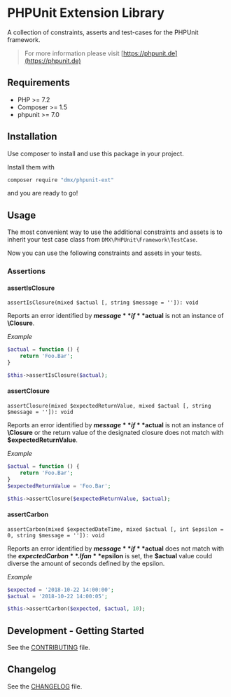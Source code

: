 # PHPUnit Extension Library

A collection of constraints, asserts and test-cases for the PHPUnit framework.

> For more information please visit [https://phpunit.de](https://phpunit.de)

## Requirements

* PHP >= 7.2
* Composer >= 1.5
* phpunit >= 7.0

## Installation

Use composer to install and use this package in your project.

Install them with

```bash
composer require "dmx/phpunit-ext"
```

and you are ready to go!

## Usage

The most convenient way to use the additional constraints and assets is to inherit
your test case class from `DMX\PHPUnit\Framework\TestCase`.

Now you can use the following constraints and assets in your tests.

### Assertions

#### assertIsClosure

`assertIsClosure(mixed $actual [, string $message = '']): void`

Reports an error identified by **$message** if **$actual** is not an instance of **\Closure**.

*Example* 
```php
$actual = function () {
    return 'Foo.Bar';
}

$this->assertIsClosure($actual);
```

#### assertClosure

`assertClosure(mixed $expectedReturnValue, mixed $actual [, string $message = '']): void`

Reports an error identified by **$message** if **$actual** is not an instance of **\Closure** or
the return value of the designated closure does not match with **$expectedReturnValue**.

*Example*
```php
$actual = function () {
    return 'Foo.Bar';
}
$expectedReturnValue = 'Foo.Bar';

$this->assertClosure($expectedReturnValue, $actual);
```

#### assertCarbon

`assertCarbon(mixed $expectedDateTime, mixed $actual [, int $epsilon = 0, string $message = '']): void`

Reports an error identified by **$message** if **$actual** does not match with the **$expectedCarbon**. 
If an **$epsilon** is set, the **$actual** value could diverse the amount of seconds defined by the epsilon.

*Example*
```php
$expected = '2018-10-22 14:00:00';
$actual = '2018-10-22 14:00:05';

$this->assertCarbon($expected, $actual, 10);
```

## Development - Getting Started

See the [CONTRIBUTING](CONTRIBUTING.md) file.

## Changelog

See the [CHANGELOG](CHANGELOG.md) file.
